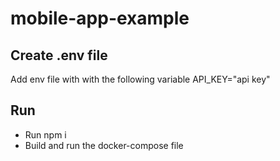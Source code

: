 # mobile-app-example

## Create .env file

Add env file with with the following variable
API_KEY="api key"


## Run

* Run npm i
* Build and run the docker-compose file

